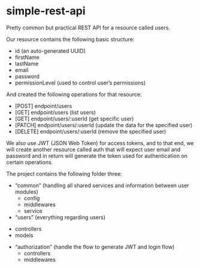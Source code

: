 # simple-rest-api
Pretty common but practical REST API for a resource called users.

Our resource contains the following basic structure:

* id (an auto-generated UUID)
* firstName
* lastName
* email
* password
* permissionLevel (used to control user’s permissions)

And created the following operations for that resource:

* [POST] endpoint/users
* [GET] endpoint/users (list users)
* [GET] endpoint/users/:userId (get specific user)
* [PATCH] endpoint/users/:userId (update the data for the specified user)
* [DELETE] endpoint/users/:userId (remove the specified user)

We also use JWT (JSON Web Token) for access tokens, and to that end, we will create another resource called auth that will expect user email and password and in return will generate the token used for authentication on certain operations.

The project contains the following folder three:

* “common” (handling all shared services and information between user modules)
  - config
  - middlewares
  - service
 * “users” (everything regarding users)
  - controllers 
  - models
* “authorization” (handle the flow to generate JWT and login flow) 
  - controllers
  - middlewares

